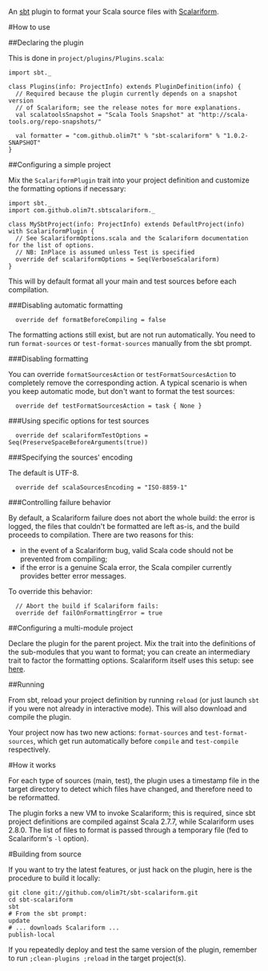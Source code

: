 An [sbt](http://code.google.com/p/simple-build-tool/) plugin to format your Scala source files with [Scalariform](http://github.com/mdr/scalariform).

#How to use

##Declaring the plugin

This is done in `project/plugins/Plugins.scala`:

	import sbt._
	
	class Plugins(info: ProjectInfo) extends PluginDefinition(info) {
	  // Required because the plugin currently depends on a snapshot version
	  // of Scalariform; see the release notes for more explanations.
	  val scalatoolsSnapshot = "Scala Tools Snapshot" at "http://scala-tools.org/repo-snapshots/"
	  
	  val formatter = "com.github.olim7t" % "sbt-scalariform" % "1.0.2-SNAPSHOT"
	}

##Configuring a simple project

Mix the `ScalariformPlugin` trait into your project definition and customize the formatting options if necessary:

	import sbt._
	import com.github.olim7t.sbtscalariform._
	
	class MySbtProject(info: ProjectInfo) extends DefaultProject(info) with ScalariformPlugin {
	  // See ScalariformOptions.scala and the Scalariform documentation for the list of options.
	  // NB: InPlace is assumed unless Test is specified
	  override def scalariformOptions = Seq(VerboseScalariform)
	}

This will by default format all your main and test sources before each compilation.

###Disabling automatic formatting

	  override def formatBeforeCompiling = false

The formatting actions still exist, but are not run automatically. You need to run `format-sources` or `test-format-sources` manually from the sbt prompt.

###Disabling formatting

You can override `formatSourcesAction` or `testFormatSourcesAction` to completely remove the corresponding action. A typical scenario is when you keep automatic mode, but don't want to format the test sources:

	  override def testFormatSourcesAction = task { None }

###Using specific options for test sources

	  override def scalariformTestOptions = Seq(PreserveSpaceBeforeArguments(true))

###Specifying the sources' encoding

The default is UTF-8.

	  override def scalaSourcesEncoding = "ISO-8859-1"

###Controlling failure behavior

By default, a Scalariform failure does not abort the whole build: the error is logged, the files that couldn't be formatted are left as-is, and the build proceeds to compilation. There are two reasons for this:

* in the event of a Scalariform bug, valid Scala code should not be prevented from compiling;
* if the error is a genuine Scala error, the Scala compiler currently provides better error messages.

To override this behavior:

	  // Abort the build if Scalariform fails:
	  override def failOnFormattingError = true

##Configuring a multi-module project

Declare the plugin for the parent project. Mix the trait into the definitions of the sub-modules that you want to format; you can create an intermediary trait to factor the formatting options. Scalariform itself uses this setup: see [here](http://github.com/mdr/scalariform/blob/master/project/build/Project.scala#L6).

##Running

From sbt, reload your project definition by running `reload` (or just launch `sbt` if you were not already in interactive mode). This will also download and compile the plugin.

Your project now has two new actions: `format-sources` and `test-format-sources`, which get run automatically before `compile` and `test-compile` respectively.

#How it works

For each type of sources (main, test), the plugin uses a timestamp file in the target directory to detect which files have changed, and therefore need to be reformatted.

The plugin forks a new VM to invoke Scalariform; this is required, since sbt project definitions are compiled against Scala 2.7.7, while Scalariform uses 2.8.0. The list of files to format is passed through a temporary file (fed to Scalariform's `-l` option).

#Building from source

If you want to try the latest features, or just hack on the plugin, here is the procedure to build it locally:

    git clone git://github.com/olim7t/sbt-scalariform.git
    cd sbt-scalariform
    sbt
    # From the sbt prompt:
    update
    # ... downloads Scalariform ...
    publish-local

If you repeatedly deploy and test the same version of the plugin, remember to run `;clean-plugins ;reload` in the target project(s).

